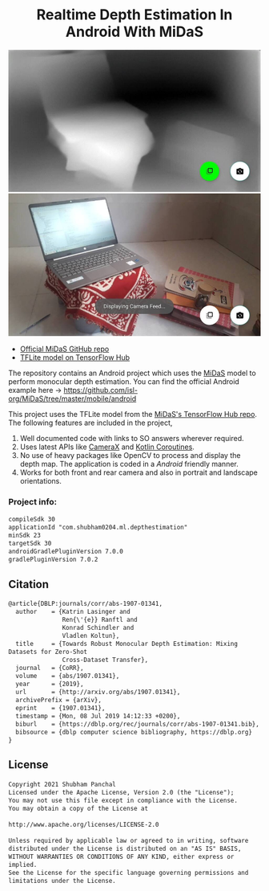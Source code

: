 <div align="center">
  <h1>Realtime Depth Estimation In Android With MiDaS</h1>
</div>

![depth image sample](repo_images/depth_sample.jpg)
![camera sample](repo_images/rgb_sample.jpg)

* [Official MiDaS GitHub repo](https://github.com/isl-org/MiDaS)
* [TFLite model on TensorFlow Hub](https://tfhub.dev/intel/midas/v2_1_small/1)

The repository contains an Android project which uses the [MiDaS](https://github.com/isl-org/MiDaS) model to perform monocular
depth estimation. You can find the official Android example here -> https://github.com/isl-org/MiDaS/tree/master/mobile/android

This project uses the TFLite model from the [MiDaS's TensorFlow Hub repo](https://tfhub.dev/intel/midas/v2_1_small/1).
The following features are included in the project,

1. Well documented code with links to SO answers wherever required.
2. Uses latest APIs like [CameraX](https://developer.android.com/training/camerax) and [Kotlin Coroutines](https://developer.android.com/kotlin/coroutines).
3. No use of heavy packages like OpenCV to process and display the depth map. The application is coded in a
*Android* friendly manner.
4. Works for both front and rear camera and also in portrait and landscape orientations.

### Project info:

```
compileSdk 30
applicationId "com.shubham0204.ml.depthestimation"
minSdk 23
targetSdk 30
androidGradlePluginVersion 7.0.0
gradlePluginVersion 7.0.2
```


## Citation

```
@article{DBLP:journals/corr/abs-1907-01341,
  author    = {Katrin Lasinger and
               Ren{\'{e}} Ranftl and
               Konrad Schindler and
               Vladlen Koltun},
  title     = {Towards Robust Monocular Depth Estimation: Mixing Datasets for Zero-Shot
               Cross-Dataset Transfer},
  journal   = {CoRR},
  volume    = {abs/1907.01341},
  year      = {2019},
  url       = {http://arxiv.org/abs/1907.01341},
  archivePrefix = {arXiv},
  eprint    = {1907.01341},
  timestamp = {Mon, 08 Jul 2019 14:12:33 +0200},
  biburl    = {https://dblp.org/rec/journals/corr/abs-1907-01341.bib},
  bibsource = {dblp computer science bibliography, https://dblp.org}
}
```

## License

```
Copyright 2021 Shubham Panchal
Licensed under the Apache License, Version 2.0 (the "License");
You may not use this file except in compliance with the License.
You may obtain a copy of the License at

http://www.apache.org/licenses/LICENSE-2.0

Unless required by applicable law or agreed to in writing, software
distributed under the License is distributed on an "AS IS" BASIS,
WITHOUT WARRANTIES OR CONDITIONS OF ANY KIND, either express or implied.
See the License for the specific language governing permissions and
limitations under the License.
```
